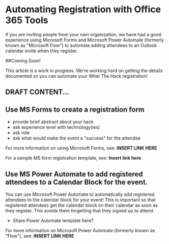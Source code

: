 # Automating Registration with Office 365 Tools

If you are inviting people from your own organization, we have had a good experience using Microsoft Forms and Microsoft Power Automate (formerly known as "Microsoft Flow") to automate adding attendees to an Outlook calendar invite when they register.

##Coming Soon!  

This article is a work in progress. We're working hard on getting the details documented so you can automate your What The Hack registration!

## DRAFT CONTENT...

## Use MS Forms to create a registration form
- provide brief abstract about your hack
- ask experience level with technology(ies)
- ask role
- ask what would make the event a "success" for the attendee

For more information on using Microsoft Forms, see: **INSERT LINK HERE**

For a sample MS form registration template, see: **Insert link here**

## Use MS Power Automate to add registered attendees to a Calendar Block for the event.

You can use Microsoft Power Automate to automatically add registered attendees to the calendar block for your event!  This is important so that registered attendees get the calendar block on their calendar as soon as they register.  This avoids them forgetting that they signed up to attend.

- Share Power Automate template here?

For more information on Microsoft Power Automate (formerly known as "Flow"), see: **INSERT LINK HERE**